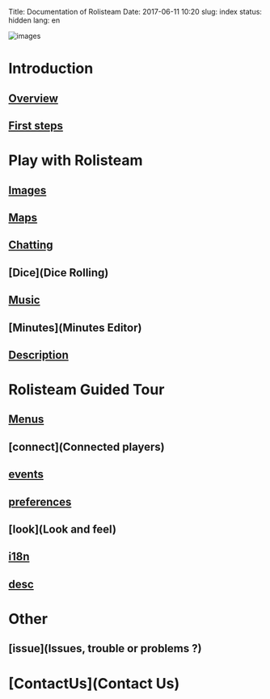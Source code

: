 Title: Documentation of Rolisteam
Date: 2017-06-11 10:20
slug: index
status: hidden
lang: en

![images]({filename}/images/logo_rolisteam.png)

# Introduction
## [Overview](overview)
## [First steps](firststep)
# Play with Rolisteam
## [Images](Images)
## [Maps](Maps)
## [Chatting](Chatting)
## [Dice](Dice Rolling)
## [Music](Music)
## [Minutes](Minutes Editor)
## [Description](Description)
# Rolisteam Guided Tour
## [Menus](Menus)
## [connect](Connected players)
## [events](Events)
## [preferences](Preferences)
## [look](Look and feel)
## [i18n](Translation)
## [desc](Descriptions)
# Other
## [issue](Issues, trouble or problems ?)
# [ContactUs](Contact Us)

